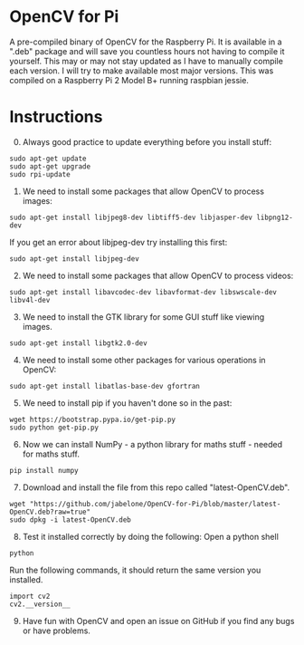 # OpenCV for Pi
A pre-compiled binary of OpenCV for the Raspberry Pi.   It is available in a ".deb" package and will save you countless hours not having to compile it yourself.  This may or may not stay updated as I have to manually compile each version.  I will try to make available most major versions.  This was compiled on a Raspberry Pi 2 Model B+ running raspbian jessie.

# Instructions
0) Always good practice to update everything before you install stuff:
  ```
sudo apt-get update
sudo apt-get upgrade
sudo rpi-update
  ```
1) We need to install some packages that allow OpenCV to process images:
  ```
sudo apt-get install libjpeg8-dev libtiff5-dev libjasper-dev libpng12-dev
  ```
  If you get an error about libjpeg-dev try installing this first:
  ```
sudo apt-get install libjpeg-dev
  ```
2) We need to install some packages that allow OpenCV to process videos:
  ```
sudo apt-get install libavcodec-dev libavformat-dev libswscale-dev libv4l-dev
  ```
3) We need to install the GTK library for some GUI stuff like viewing images.
  ```
sudo apt-get install libgtk2.0-dev
  ```
4) We need to install some other packages for various operations in OpenCV:
  ```
sudo apt-get install libatlas-base-dev gfortran
  ```
5) We need to install pip if you haven't done so in the past:
  ```
wget https://bootstrap.pypa.io/get-pip.py
sudo python get-pip.py
  ```
6) Now we can install NumPy - a python library for maths stuff - needed for maths stuff.
  ```
pip install numpy
  ```
7) Download and install the file from this repo called "latest-OpenCV.deb".
  ```
wget "https://github.com/jabelone/OpenCV-for-Pi/blob/master/latest-OpenCV.deb?raw=true"
sudo dpkg -i latest-OpenCV.deb
  ```
8) Test it installed correctly by doing the following:
  Open a python shell
  ```
python
  ```
  Run the following commands, it should return the same version you installed.
  ```
import cv2
cv2.__version__
  ```
 9) Have fun with OpenCV and open an issue on GitHub if you find any bugs or have problems.
